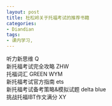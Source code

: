 ```yaml
---
layout: post
title: 杜松岭关于托福考试的推荐书籍
categories:
- Diandian
tags:
- 课内学习, 
---
```

听力新思维 Q
<br />新托福考试完全攻略 ZHW
<br />托福词汇 GREEN WYM
<br />新托福考试官方指南 ets
<br />新托福考试备考策略&amp;模拟试题 delta blue
<br />挑战托福IBT作文满分 XY
<br />